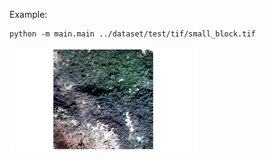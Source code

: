 Example:

```
python -m main.main ../dataset/test/tif/small_block.tif
```
<img src="./assets/image.png" width="300" />

